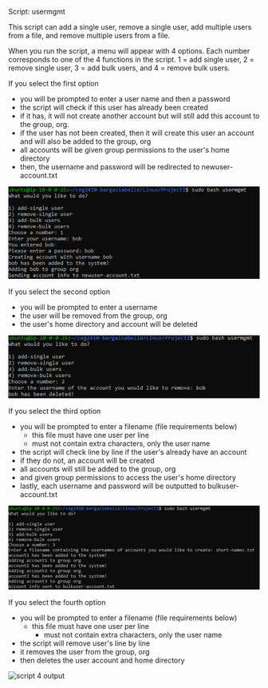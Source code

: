
Script: usermgmt

This script can add a single user, remove a single user, add multiple users from a file, and remove multiple users from a file.

When you run the script, a menu will appear with 4 options. Each number corresponds to one of the 4 functions in the script. 1 = add single user, 2 = remove single user, 3 = add bulk users, and 4 = remove bulk users.

If you select the first option
- you will be prompted to enter a user name and then a password
- the script will check if this user has already been created
- if it has, it will not create another account but will still add this account to the group, org. 
- if the user has not been created, then it will create this user an account and will also be added to the group, org 
- all accounts will be given group permissions to the user's home directory
- then, the username and password will be redirected to newuser-account.txt

![script 1 output](script1proof.png)

If you select the second option
- you will be prompted to enter a username
- the user will be removed from the group, org
- the user's home directory and account will be deleted

![script 2 output](script2proof.png)

If you select the third option
- you will be prompted to enter a filename (file requirements below)
	- this file must have one user per line
	- must not contain extra characters, only the user name
- the script will check line by line if the user's already have an account
- if they do not, an account will be created
- all accounts will still be added to the group, org
- and given group permissions to access the user's home directory
- lastly, each username and password will be outputted to bulkuser-account.txt

![script 3 output](script3proof.png)

If you select the fourth option
- you will be prompted to enter a filename (file requirements below)
	- this file must have one user per line
        - must not contain extra characters, only the user name
- the script will remove user's line by line
- it removes the user from the group, org
- then deletes the user account and home directory

![script 4 output](script4proof.png])
